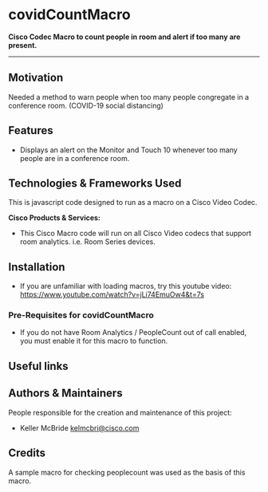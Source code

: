 # covidCountMacro
**Cisco Codec Macro to count people in room and alert if too many are present.**


---

## Motivation

Needed a method to warn people when too many people congregate in a conference room. (COVID-19 social distancing)

## Features

- Displays an alert on the Monitor and Touch 10 whenever too many people are in a conference room.


## Technologies & Frameworks Used

This is javascript code designed to run as a macro on a Cisco Video Codec.


**Cisco Products & Services:**

- This Cisco Macro code will run on all Cisco Video codecs that support room analytics. i.e. Room Series devices.

## Installation
- If you are unfamiliar with loading macros, try this youtube video: https://www.youtube.com/watch?v=jLi74EmuOw4&t=7s


### Pre-Requisites for covidCountMacro ###
- If you do not have Room Analytics / PeopleCount out of call enabled, you must enable it for this macro to function.

## Useful links



## Authors & Maintainers

People responsible for the creation and maintenance of this project:

- Keller McBride <kelmcbri@cisco.com>



## Credits

A sample macro for checking peoplecount was used as the basis of this macro.
